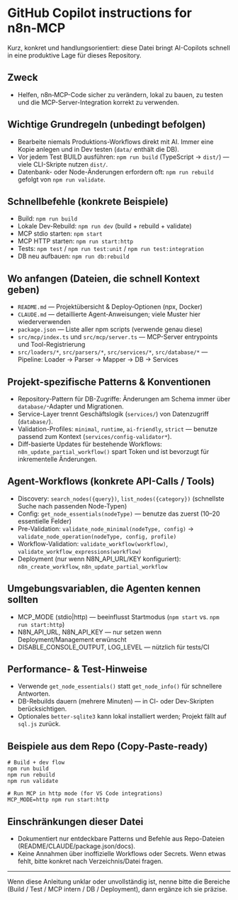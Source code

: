 # GitHub Copilot instructions for n8n‑MCP

Kurz, konkret und handlungsorientiert: diese Datei bringt AI-Copilots schnell in eine produktive Lage für dieses Repository.

## Zweck
- Helfen, n8n‑MCP-Code sicher zu verändern, lokal zu bauen, zu testen und die MCP-Server-Integration korrekt zu verwenden.

## Wichtige Grundregeln (unbedingt befolgen)
- Bearbeite niemals Produktions-Workflows direkt mit AI. Immer eine Kopie anlegen und in Dev testen (`data/` enthält die DB).
- Vor jedem Test BUILD ausführen: `npm run build` (TypeScript -> `dist/`) — viele CLI-Skripte nutzen `dist/`.
- Datenbank- oder Node-Änderungen erfordern oft: `npm run rebuild` gefolgt von `npm run validate`.

## Schnellbefehle (konkrete Beispiele)
- Build: `npm run build`
- Lokale Dev-Rebuild: `npm run dev` (build + rebuild + validate)
- MCP stdio starten: `npm start`
- MCP HTTP starten: `npm run start:http`
- Tests: `npm test` / `npm run test:unit` / `npm run test:integration`
- DB neu aufbauen: `npm run db:rebuild`

## Wo anfangen (Dateien, die schnell Kontext geben)
- `README.md` — Projektübersicht & Deploy‑Optionen (npx, Docker)
- `CLAUDE.md` — detaillierte Agent-Anweisungen; viele Muster hier wiederverwenden
- `package.json` — Liste aller npm scripts (verwende genau diese)
- `src/mcp/index.ts` und `src/mcp/server.ts` — MCP-Server entrypoints und Tool-Registrierung
- `src/loaders/*`, `src/parsers/*`, `src/services/*`, `src/database/*` — Pipeline: Loader → Parser → Mapper → DB → Services

## Projekt-spezifische Patterns & Konventionen
- Repository-Pattern für DB-Zugriffe: Änderungen am Schema immer über `database/`-Adapter und Migrationen.
- Service-Layer trennt Geschäftslogik (`services/`) von Datenzugriff (`database/`).
- Validation-Profiles: `minimal`, `runtime`, `ai-friendly`, `strict` — benutze passend zum Kontext (`services/config-validator*`).
- Diff-basierte Updates für bestehende Workflows: `n8n_update_partial_workflow()` spart Token und ist bevorzugt für inkrementelle Änderungen.

## Agent-Workflows (konkrete API-Calls / Tools)
- Discovery: `search_nodes({query})`, `list_nodes({category})` (schnellste Suche nach passenden Node-Typen)
- Config: `get_node_essentials(nodeType)` — benutze das zuerst (10–20 essentielle Felder)
- Pre-Validation: `validate_node_minimal(nodeType, config)` → `validate_node_operation(nodeType, config, profile)`
- Workflow-Validation: `validate_workflow(workflow)`, `validate_workflow_expressions(workflow)`
- Deployment (nur wenn N8N_API_URL/KEY konfiguriert): `n8n_create_workflow`, `n8n_update_partial_workflow`

## Umgebungsvariablen, die Agenten kennen sollten
- MCP_MODE (stdio|http) — beeinflusst Startmodus (`npm start` vs. `npm run start:http`)
- N8N_API_URL, N8N_API_KEY — nur setzen wenn Deployment/Management erwünscht
- DISABLE_CONSOLE_OUTPUT, LOG_LEVEL — nützlich für tests/CI

## Performance- & Test-Hinweise
- Verwende `get_node_essentials()` statt `get_node_info()` für schnellere Antworten.
- DB-Rebuilds dauern (mehrere Minuten) — in CI- oder Dev-Skripten berücksichtigen.
- Optionales `better-sqlite3` kann lokal installiert werden; Projekt fällt auf `sql.js` zurück.

## Beispiele aus dem Repo (Copy-Paste-ready)
```
# Build + dev flow
npm run build
npm run rebuild
npm run validate

# Run MCP in http mode (for VS Code integrations)
MCP_MODE=http npm run start:http
```

## Einschränkungen dieser Datei
- Dokumentiert nur entdeckbare Patterns und Befehle aus Repo-Dateien (README/CLAUDE/package.json/docs).
- Keine Annahmen über inoffizielle Workflows oder Secrets. Wenn etwas fehlt, bitte konkret nach Verzeichnis/Datei fragen.

---
Wenn diese Anleitung unklar oder unvollständig ist, nenne bitte die Bereiche (Build / Test / MCP intern / DB / Deployment), dann ergänze ich sie präzise.
